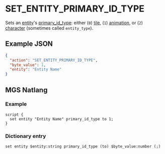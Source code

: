 # SET_ENTITY_PRIMARY_ID_TYPE

Sets an [entity](../entities)'s [primary_id_type](../entity_properties): either (`0`) [tile](../entity_types#tile-entity), (`1`) [animation](../entity_types#animation-entity), or (`2`) [character](../entity_types#character-entity) (sometimes called `entity_type`).

## Example JSON

```json
{
  "action": "SET_ENTITY_PRIMARY_ID_TYPE",
  "byte_value": 1,
  "entity": "Entity Name"
}
```

## MGS Natlang

### Example

```mgs
script {
  set entity "Entity Name" primary_id_type to 1;
}
```

### Dictionary entry

```
set entity $entity:string primary_id_type (to) $byte_value:number (;)
```
